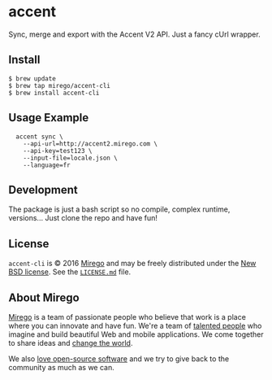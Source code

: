 # accent

Sync, merge and export with the Accent V2 API. Just a fancy cUrl wrapper.

## Install

```
$ brew update
$ brew tap mirego/accent-cli
$ brew install accent-cli
```

## Usage Example

```
  accent sync \
    --api-url=http://accent2.mirego.com \
    --api-key=test123 \
    --input-file=locale.json \
    --language=fr
```

## Development

The package is just a bash script so no compile, complex runtime, versions... Just clone the repo and have fun!

## License

`accent-cli` is © 2016 [Mirego](http://www.mirego.com) and may be freely distributed under the [New BSD license](http://opensource.org/licenses/BSD-3-Clause).  See the [`LICENSE.md`](https://github.com/mirego/aigu/blob/master/LICENSE.md) file.

## About Mirego

[Mirego](http://mirego.com) is a team of passionate people who believe that work is a place where you can innovate and have fun. We're a team of [talented people](http://life.mirego.com) who imagine and build beautiful Web and mobile applications. We come together to share ideas and [change the world](http://mirego.org).

We also [love open-source software](http://open.mirego.com) and we try to give back to the community as much as we can.
